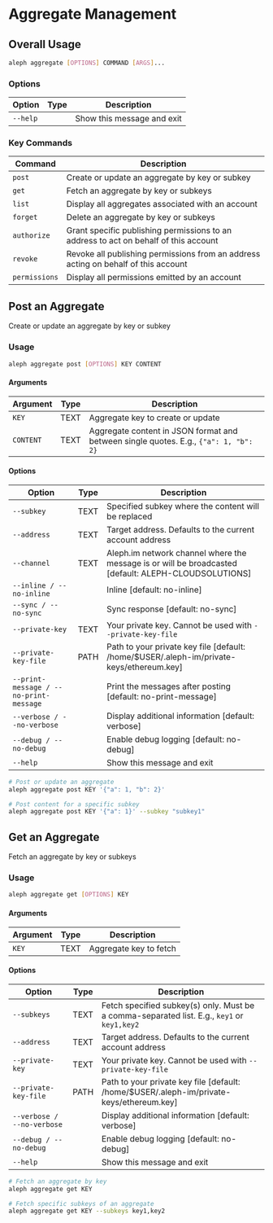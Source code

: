 # Aggregate Management

## Overall Usage

```bash
aleph aggregate [OPTIONS] COMMAND [ARGS]...
```

### Options

| Option | Type | Description |
|--------|------|-------------|
| `--help` |  | Show this message and exit |

### Key Commands

| Command | Description |
|---------|-------------|
| `post` | Create or update an aggregate by key or subkey |
| `get` | Fetch an aggregate by key or subkeys |
| `list` | Display all aggregates associated with an account |
| `forget` | Delete an aggregate by key or subkeys |
| `authorize` | Grant specific publishing permissions to an address to act on behalf of this account |
| `revoke` | Revoke all publishing permissions from an address acting on behalf of this account |
| `permissions` | Display all permissions emitted by an account |

## Post an Aggregate

Create or update an aggregate by key or subkey

### Usage

```bash
aleph aggregate post [OPTIONS] KEY CONTENT
```

#### Arguments

| Argument | Type | Description |
|----------|------|-------------|
| `KEY` | TEXT | Aggregate key to create or update |
| `CONTENT` | TEXT | Aggregate content in JSON format and between single quotes. E.g., `{"a": 1, "b": 2}` |

#### Options

| Option | Type | Description |
|--------|------|-------------|
| `--subkey` | TEXT | Specified subkey where the content will be replaced |
| `--address` | TEXT | Target address. Defaults to the current account address |
| `--channel` | TEXT | Aleph.im network channel where the message is or will be broadcasted [default: ALEPH-CLOUDSOLUTIONS] |
| `--inline / --no-inline` |  | Inline [default: no-inline] |
| `--sync / --no-sync` |  | Sync response [default: no-sync] |
| `--private-key` | TEXT | Your private key. Cannot be used with `--private-key-file` |
| `--private-key-file` | PATH | Path to your private key file [default: /home/$USER/.aleph-im/private-keys/ethereum.key] |
| `--print-message / --no-print-message` |  | Print the messages after posting [default: no-print-message] |
| `--verbose / --no-verbose` |  | Display additional information [default: verbose] |
| `--debug / --no-debug` |  | Enable debug logging [default: no-debug] |
| `--help` |  | Show this message and exit |

```bash
# Post or update an aggregate
aleph aggregate post KEY '{"a": 1, "b": 2}'

# Post content for a specific subkey
aleph aggregate post KEY '{"a": 1}' --subkey "subkey1"
```

## Get an Aggregate

Fetch an aggregate by key or subkeys

### Usage

```bash
aleph aggregate get [OPTIONS] KEY
```

#### Arguments

| Argument | Type | Description |
|----------|------|-------------|
| `KEY` | TEXT | Aggregate key to fetch |

#### Options

| Option | Type | Description |
|--------|------|-------------|
| `--subkeys` | TEXT | Fetch specified subkey(s) only. Must be a comma-separated list. E.g., `key1` or `key1,key2` |
| `--address` | TEXT | Target address. Defaults to the current account address |
| `--private-key` | TEXT | Your private key. Cannot be used with `--private-key-file` |
| `--private-key-file` | PATH | Path to your private key file [default: /home/$USER/.aleph-im/private-keys/ethereum.key] |
| `--verbose / --no-verbose` |  | Display additional information [default: verbose] |
| `--debug / --no-debug` |  | Enable debug logging [default: no-debug] |
| `--help` |  | Show this message and exit |

```bash
# Fetch an aggregate by key
aleph aggregate get KEY

# Fetch specific subkeys of an aggregate
aleph aggregate get KEY --subkeys key1,key2
```
